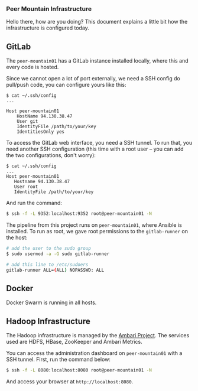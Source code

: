 ### Peer Mountain Infrastructure

Hello there, how are you doing? This document explains a little bit how the infrastructure is configured today.


## GitLab
The `peer-mountain01` has a GitLab instance installed locally, where this and every code is hosted.

Since we cannot open a lot of port externally, we need a SSH config do pull/push code, you can configure yours like this:

```
$ cat ~/.ssh/config
...

Host peer-mountain01
    HostName 94.130.38.47
    User git
    IdentityFile /path/to/your/key
    IdentitiesOnly yes
```

To access the GitLab web interface, you need a SSH tunnel. To run that, you need another SSH configuration (this time with a root user – you can add the two configurations, don't worry):

```
$ cat ~/.ssh/config
...
Host peer-mountain01
   Hostname 94.130.38.47
   User root
   IdentityFile /path/to/your/key
```

And run the command:
```bash
$ ssh -f -L 9352:localhost:9352 root@peer-mountain01 -N
```

The pipeline from this project runs on `peer-mountain01`, where Ansible is installed. To run as root, we gave root permissions to the `gitlab-runner` on the host:

```bash
# add the user to the sudo group
$ sudo usermod -a -G sudo gitlab-runner

# add this line to /etc/sudoers
gitlab-runner ALL=(ALL) NOPASSWD: ALL
```

## Docker
Docker Swarm is running in all hosts.

## Hadoop Infrastructure
The Hadoop infrastructure is managed by the [Ambari Project](https://ambari.apache.org/). The services used are HDFS, HBase, ZooKeeper and Ambari Metrics.

You can access the administration dashboard on `peer-mountain01` with a SSH tunnel. First, run the command below:

```bash
$ ssh -f -L 8080:localhost:8080 root@peer-mountain01 -N
```

And access your browser at `http://localhost:8080`.

